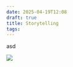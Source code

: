 ```yaml
---
date: 2025-04-19T12:08
draft: true
title: Storytelling
tags:
---
```

asd

![](CleanShot%202025-04-19%20at%2013.29.47@2x.png)